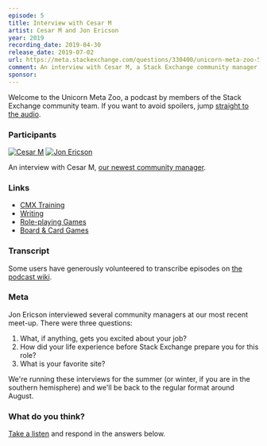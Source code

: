 ```yaml
---
episode: 5
title: Interview with Cesar M
artist: Cesar M and Jon Ericson
year: 2019
recording_date: 2019-04-30
release_date: 2019-07-02
url: https://meta.stackexchange.com/questions/330400/unicorn-meta-zoo-5-interview-with-cesar-m
comment: An interview with Cesar M, a Stack Exchange community manager.
sponsor: 
---
```


Welcome to the Unicorn Meta Zoo, a podcast by members of the Stack
Exchange community team. If you want to avoid spoilers, jump
[straight to the audio][1].

### Participants 

[![Cesar M](https://stackexchange.com/users/flair/15375904.png)](https://stackexchange.com/users/15375904/)
[![Jon Ericson](https://stackexchange.com/users/flair/1083.png)](https://stackexchange.com/users/1083)

An interview with Cesar M, [our newest community manager](https://meta.stackexchange.com/questions/326611/announcing-the-arrival-of-valued-associate-679-cesar-manara).

### Links

* [CMX Training](https://training.cmxhub.com/)
* [Writing](https://writing.stackexchange.com/)
* [Role-playing Games](https://rpg.stackexchange.com/)
* [Board & Card Games](https://boardgames.stackexchange.com/)

### Transcript

Some users have generously volunteered to transcribe episodes on
[the podcast wiki](https://github.com/unicorn-meta-zoo/unicorn-meta-zoo.github.io/wiki). 

### Meta

Jon Ericson interviewed several community managers at our most recent
meet-up. There were three questions:

1. What, if anything, gets you excited about your job?
2. How did your life experience before Stack Exchange prepare you for
   this role?
3. What is your favorite site?

We're running these interviews for the summer (or winter, if you are
in the southern hemisphere) and we'll be back to the regular format
around August.

### What do you think?

[Take a listen][1] and respond in the answers below.


  [1]: https://dts.podtrac.com/redirect.mp3/unicorn-meta-zoo.github.io/episodes/cesar.mp3
